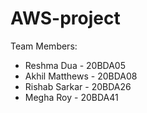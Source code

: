 # AWS-project  
Team Members:
- Reshma Dua - 20BDA05
- Akhil Matthews - 20BDA08
- Rishab Sarkar - 20BDA26
- Megha Roy - 20BDA41
